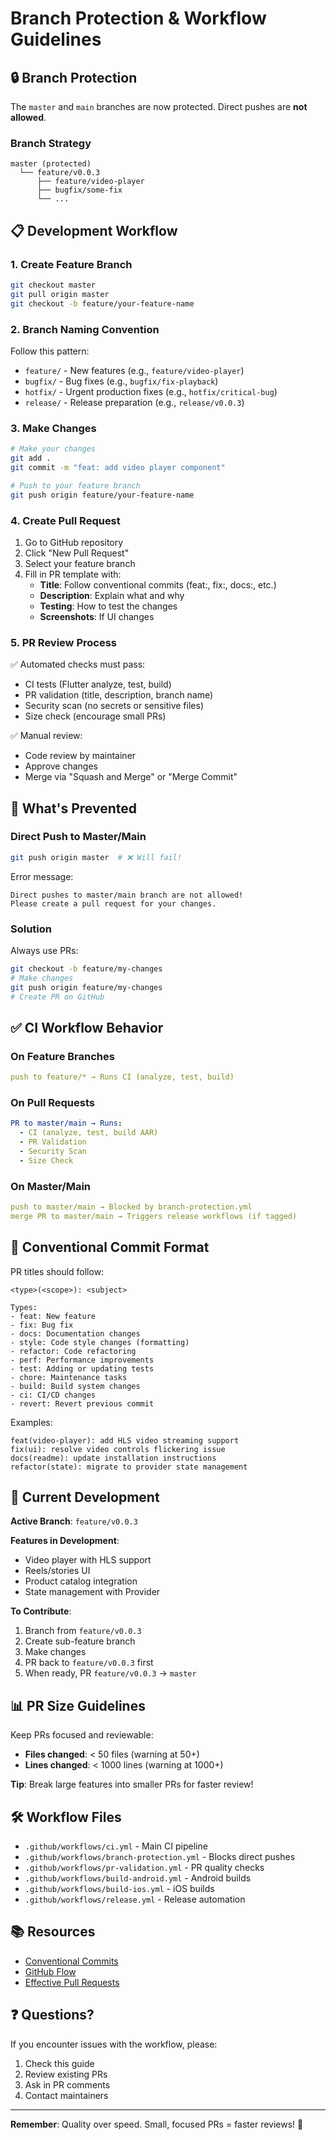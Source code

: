 # Branch Protection & Workflow Guidelines

## 🔒 Branch Protection

The `master` and `main` branches are now protected. Direct pushes are **not allowed**.

### Branch Strategy

```
master (protected)
  └── feature/v0.0.3
      ├── feature/video-player
      ├── bugfix/some-fix
      └── ...
```

## 📋 Development Workflow

### 1. Create Feature Branch

```bash
git checkout master
git pull origin master
git checkout -b feature/your-feature-name
```

### 2. Branch Naming Convention

Follow this pattern:
- `feature/` - New features (e.g., `feature/video-player`)
- `bugfix/` - Bug fixes (e.g., `bugfix/fix-playback`)
- `hotfix/` - Urgent production fixes (e.g., `hotfix/critical-bug`)
- `release/` - Release preparation (e.g., `release/v0.0.3`)

### 3. Make Changes

```bash
# Make your changes
git add .
git commit -m "feat: add video player component"

# Push to your feature branch
git push origin feature/your-feature-name
```

### 4. Create Pull Request

1. Go to GitHub repository
2. Click "New Pull Request"
3. Select your feature branch
4. Fill in PR template with:
   - **Title**: Follow conventional commits (feat:, fix:, docs:, etc.)
   - **Description**: Explain what and why
   - **Testing**: How to test the changes
   - **Screenshots**: If UI changes

### 5. PR Review Process

✅ Automated checks must pass:
- CI tests (Flutter analyze, test, build)
- PR validation (title, description, branch name)
- Security scan (no secrets or sensitive files)
- Size check (encourage small PRs)

✅ Manual review:
- Code review by maintainer
- Approve changes
- Merge via "Squash and Merge" or "Merge Commit"

## 🚫 What's Prevented

### Direct Push to Master/Main
```bash
git push origin master  # ❌ Will fail!
```

Error message:
```
Direct pushes to master/main branch are not allowed!
Please create a pull request for your changes.
```

### Solution
Always use PRs:
```bash
git checkout -b feature/my-changes
# Make changes
git push origin feature/my-changes
# Create PR on GitHub
```

## ✅ CI Workflow Behavior

### On Feature Branches
```yaml
push to feature/* → Runs CI (analyze, test, build)
```

### On Pull Requests
```yaml
PR to master/main → Runs:
  - CI (analyze, test, build AAR)
  - PR Validation
  - Security Scan
  - Size Check
```

### On Master/Main
```yaml
push to master/main → Blocked by branch-protection.yml
merge PR to master/main → Triggers release workflows (if tagged)
```

## 📝 Conventional Commit Format

PR titles should follow:

```
<type>(<scope>): <subject>

Types:
- feat: New feature
- fix: Bug fix
- docs: Documentation changes
- style: Code style changes (formatting)
- refactor: Code refactoring
- perf: Performance improvements
- test: Adding or updating tests
- chore: Maintenance tasks
- build: Build system changes
- ci: CI/CD changes
- revert: Revert previous commit
```

Examples:
```
feat(video-player): add HLS video streaming support
fix(ui): resolve video controls flickering issue
docs(readme): update installation instructions
refactor(state): migrate to provider state management
```

## 🔄 Current Development

**Active Branch**: `feature/v0.0.3`

**Features in Development**:
- Video player with HLS support
- Reels/stories UI
- Product catalog integration
- State management with Provider

**To Contribute**:
1. Branch from `feature/v0.0.3`
2. Create sub-feature branch
3. Make changes
4. PR back to `feature/v0.0.3` first
5. When ready, PR `feature/v0.0.3` → `master`

## 📊 PR Size Guidelines

Keep PRs focused and reviewable:
- **Files changed**: < 50 files (warning at 50+)
- **Lines changed**: < 1000 lines (warning at 1000+)

**Tip**: Break large features into smaller PRs for faster review!

## 🛠️ Workflow Files

- `.github/workflows/ci.yml` - Main CI pipeline
- `.github/workflows/branch-protection.yml` - Blocks direct pushes
- `.github/workflows/pr-validation.yml` - PR quality checks
- `.github/workflows/build-android.yml` - Android builds
- `.github/workflows/build-ios.yml` - iOS builds
- `.github/workflows/release.yml` - Release automation

## 📚 Resources

- [Conventional Commits](https://www.conventionalcommits.org/)
- [GitHub Flow](https://guides.github.com/introduction/flow/)
- [Effective Pull Requests](https://github.blog/2015-01-21-how-to-write-the-perfect-pull-request/)

## ❓ Questions?

If you encounter issues with the workflow, please:
1. Check this guide
2. Review existing PRs
3. Ask in PR comments
4. Contact maintainers

---

**Remember**: Quality over speed. Small, focused PRs = faster reviews! 🚀
